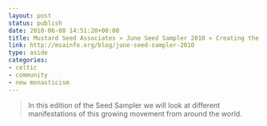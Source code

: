 ```yaml
---
layout: post
status: publish
date: 2010-06-08 14:51:20+00:00
title: Mustard Seed Associates » June Seed Sampler 2010 » Creating the future one mustard seed at a time
link: http://msainfo.org/blog/june-seed-sampler-2010
type: aside
categories:
- celtic
- community
- new monasticism
---
```


> In this edition of the Seed Sampler we will look at different manifestations of this growing movement from around the world.
